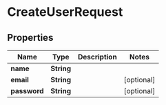 

# CreateUserRequest

## Properties

Name | Type | Description | Notes
------------ | ------------- | ------------- | -------------
**name** | **String** |  | 
**email** | **String** |  |  [optional]
**password** | **String** |  |  [optional]



